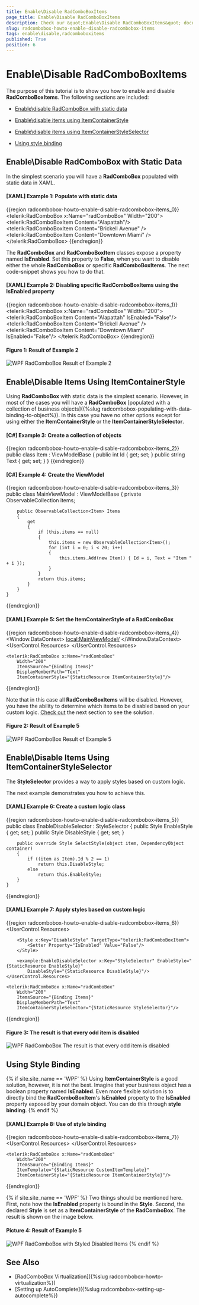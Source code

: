 ```yaml
---
title: Enable\Disable RadComboBoxItems
page_title: Enable\Disable RadComboBoxItems
description: Check our &quot;Enable\Disable RadComboBoxItems&quot; documentation article for the RadComboBox {{ site.framework_name }} control.
slug: radcombobox-howto-enable-disable-radcombobox-items
tags: enable\disable,radcomboboxitems
published: True
position: 6
---
```


# Enable\Disable RadComboBoxItems

The purpose of this tutorial is to show you how to enable and disable __RadComboBoxItems__. The following sections are included:

* [Enable\disable RadComboBox with static data](#enabledisable-radcombobox-with-static-data)

* [Enable\disable items using ItemContainerStyle](#enabledisable-items-using-itemcontainerstyle)

* [Enable\disable items using ItemContainerStyleSelector](#enabledisable-items-using-itemcontainerstyleselector)

* [Using style binding](#using-style-binding)

## Enable\Disable RadComboBox with Static Data

In the simplest scenario you will have a __RadComboBox__ populated with static data in XAML.

#### __[XAML] Example 1: Populate with static data__

{{region radcombobox-howto-enable-disable-radcombobox-items_0}}
	<telerik:RadComboBox x:Name="radComboBox" Width="200">
	    <telerik:RadComboBoxItem Content="Alapattah"/>
	    <telerik:RadComboBoxItem Content="Brickell Avenue" />
	    <telerik:RadComboBoxItem Content="Downtown Miami" />
	</telerik:RadComboBox>
{{endregion}}

The __RadComboBox__ and __RadComboBoxItem__ classes expose a property named __IsEnabled__. Set this property to __False__, when you want to disable either the whole __RadComboBox__ or specific __RadComboBoxItems__. The next code-snippet shows you how to do that.

#### __[XAML] Example 2: Disabling specific RadComboBoxItems using the IsEnabled property__

{{region radcombobox-howto-enable-disable-radcombobox-items_1}}
	<telerik:RadComboBox x:Name="radComboBox" Width="200">
	    <telerik:RadComboBoxItem Content="Alapattah" IsEnabled="False"/>
	    <telerik:RadComboBoxItem Content="Brickell Avenue" />
	    <telerik:RadComboBoxItem Content="Downtown Miami" IsEnabled="False"/>
	</telerik:RadComboBox>
{{endregion}}

#### __Figure 1: Result of Example 2__
![WPF RadComboBox Result of Example 2](images/RadComboBox_HowTo_EnableDisableItems_010.png)

## Enable\Disable Items Using ItemContainerStyle

Using __RadComboBox__ with static data is the simplest scenario. However, in most of the cases you will have a __RadComboBox__ [populated with a collection of business objects]({%slug radcombobox-populating-with-data-binding-to-object%}). In this case you have no other options except for using either the __ItemContainerStyle__ or the __ItemContainerStyleSelector__.

#### __[C#] Example 3: Create a collection of objects__

{{region radcombobox-howto-enable-disable-radcombobox-items_2}}
	public class Item : ViewModelBase
    {
        public int Id { get; set; }
        public string Text { get; set; }
    }
{{endregion}}

#### __[C#] Example 4: Create the ViewModel__

{{region radcombobox-howto-enable-disable-radcombobox-items_3}}
	public class MainViewModel : ViewModelBase
    {
        private ObservableCollection<Item> items;

        public ObservableCollection<Item> Items
        {
            get
            {
                if (this.items == null)
                {
                    this.items = new ObservableCollection<Item>();
                    for (int i = 0; i < 20; i++)
                    {
                        this.items.Add(new Item() { Id = i, Text = "Item " + i });
                    }
                }
                return this.items;
            }
        }
    }
{{endregion}}

#### __[XAML] Example 5: Set the ItemContainerStyle of a RadComboBox__

{{region radcombobox-howto-enable-disable-radcombobox-items_4}}
	<Window.DataContext>
        <local:MainViewModel/>
    </Window.DataContext>
	<UserControl.Resources>
	    <Style x:Key="ItemContainerStyle" TargetType="telerik:RadComboBoxItem">
	        <Setter Property="IsEnabled" Value="False"/>
	    </Style>
	</UserControl.Resources>

	<telerik:RadComboBox x:Name="radComboBox"
		Width="200"
	    ItemsSource="{Binding Items}"
	    DisplayMemberPath="Text"
	    ItemContainerStyle="{StaticResource ItemContainerStyle}"/>
{{endregion}}

Note that in this case all __RadComboBoxItems__ will be disabled. However, you have the ability to determine which items to be disabled based on your custom logic. [Check out](#enabledisable-items-using-itemcontainerstyleselector) the next section to see the solution.

#### __Figure 2: Result of Example 5__
![WPF RadComboBox Result of Example 5](images/RadComboBox_HowTo_EnableDisableItems_020.png)

## Enable\Disable Items Using ItemContainerStyleSelector

The __StyleSelector__ provides a way to apply styles based on custom logic.

The next example demonstrates you how to achieve this.

#### __[XAML] Example 6: Create a custom logic class__

{{region radcombobox-howto-enable-disable-radcombobox-items_5}}
	public class EnableDisableSelector : StyleSelector
    {
        public Style EnableStyle { get; set; }
        public Style DisableStyle { get; set; }

        public override Style SelectStyle(object item, DependencyObject container)
        {
            if ((item as Item).Id % 2 == 1)
                return this.DisableStyle;
            else
                return this.EnableStyle;
        }
    }
{{endregion}}

#### __[XAML] Example 7: Apply styles based on custom logic__

{{region radcombobox-howto-enable-disable-radcombobox-items_6}}
	<UserControl.Resources>
	    <Style x:Key="EnableStyle" TargetType="telerik:RadComboBoxItem">
	        <Setter Property="IsEnabled" Value="True"/>
	    </Style>
	
	    <Style x:Key="DisableStyle" TargetType="telerik:RadComboBoxItem">
	        <Setter Property="IsEnabled" Value="False"/>
	    </Style>
	
	    <example:EnableDisableSelector x:Key="StyleSelector" EnableStyle="{StaticResource EnableStyle}"
	        DisableStyle="{StaticResource DisableStyle}"/>
	</UserControl.Resources>

	<telerik:RadComboBox x:Name="radComboBox"
		Width="200"
	    ItemsSource="{Binding Items}"
	    DisplayMemberPath="Text"
	    ItemContainerStyleSelector="{StaticResource StyleSelector}"/>
{{endregion}}

#### __Figure 3: The result is that every odd item is disabled__
![WPF RadComboBox The result is that every odd item is disabled](images/RadComboBox_HowTo_EnableDisableItems_030.png)

## Using Style Binding

{% if site.site_name == 'WPF' %}
Using __ItemContainerStyle__ is a good solution, however, it is not the best. Imagine that your business object has a boolean property named __IsEnabled__. Even more flexible solution is to directly bind the __RadComboBoxItem__'s __IsEnabled__ property to the __IsEnabled__ property exposed by your domain object. You can do this through __style binding__.
{% endif %}

#### __[XAML] Example 8: Use of style binding__

{{region radcombobox-howto-enable-disable-radcombobox-items_7}}
	<UserControl.Resources>
	    <Style x:Key="ItemContainerStyle" TargetType="{x:Type telerik:RadComboBoxItem}">
	        <Setter Property="IsEnabled" Value="{Binding IsEnabled}"/>
	    </Style>
	</UserControl.Resources>

	<telerik:RadComboBox x:Name="radComboBox"
		Width="200"
	    ItemsSource="{Binding Items}"
	    ItemTemplate="{StaticResource CustomItemTemplate}"
	    ItemContainerStyle="{StaticResource ItemContainerStyle}"/>
{{endregion}}

{% if site.site_name == 'WPF' %}
Two things should be mentioned here. First, note how the __IsEnabled__ property is bound in the __Style__. Second, the declared __Style__ is set as a __ItemContainerStyle__ of the __RadComboBox__. The result is shown on the image below.

#### __Picture 4: Result of Example 5__
![WPF RadComboBox with Styled Disabled Items](images/RadComboBox_HowTo_EnableDisableItems_040_WPF.png)
{% endif %}

## See Also  
 * [RadComboBox Virtualization]({%slug radcombobox-howto-virtualization%}) 
 * [Setting up AutoComplete]({%slug radcombobox-setting-up-autocomplete%})

